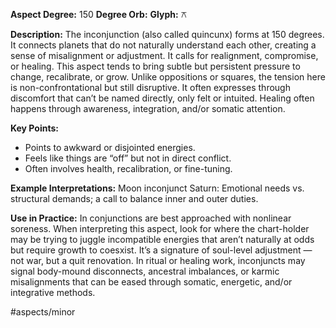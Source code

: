 **Aspect Degree:** 150
**Degree Orb:**
**Glyph:** ⚻

**Description:**
The inconjunction (also called quincunx) forms at 150 degrees. It connects planets that do not naturally understand each other, creating a sense of misalignment or adjustment. It calls for realignment, compromise, or healing.
This aspect tends to bring subtle but persistent pressure to change, recalibrate, or grow. Unlike oppositions or squares, the tension here is non-confrontational but still disruptive. It often expresses through discomfort that can’t be named directly, only felt or intuited. Healing often happens through awareness, integration, and/or somatic attention.

**Key Points:**
- Points to awkward or disjointed energies.
- Feels like things are “off” but not in direct conflict.
- Often involves health, recalibration, or fine-tuning.

**Example Interpretations:**
Moon inconjunct Saturn: Emotional needs vs. structural demands; a call to balance inner and outer duties.

**Use in Practice:**
In conjunctions are best approached with nonlinear soreness. When interpreting this aspect, look for where the chart-holder may be trying to juggle incompatible energies that aren’t naturally at odds but require growth to coesxist. It’s a signature of soul-level adjustment — not war, but a quit renovation. In ritual or healing work, inconjuncts may signal body-mound disconnects, ancestral imbalances, or karmic misalignments that can be eased through somatic, energetic, and/or integrative methods.

#aspects/minor 